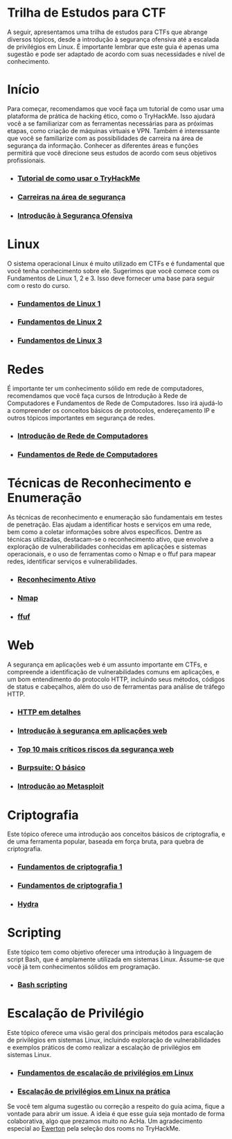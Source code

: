# Trilha de Estudos para CTF
A seguir, apresentamos uma trilha de estudos para CTFs que abrange diversos tópicos, desde a introdução à segurança ofensiva até a escalada de privilégios em Linux. É importante lembrar que este guia é apenas uma sugestão e pode ser adaptado de acordo com suas necessidades e nível de conhecimento.

# Início
Para começar, recomendamos que você faça um tutorial de como usar uma plataforma de prática de hacking ético, como o TryHackMe. Isso ajudará você a se familiarizar com as ferramentas necessárias para as próximas etapas, como criação de máquinas virtuais e VPN. Também é interessante que você se familiarize com as possibilidades de carreira na área de segurança da informação. Conhecer as diferentes áreas e funções permitirá que você direcione seus estudos de acordo com seus objetivos profissionais. 

- ### [Tutorial de como usar o TryHackMe](https://tryhackme.com/room/tutorial)
- ### [Carreiras na área de segurança](https://tryhackme.com/room/startingoutincybersec)
- ### [Introdução à Segurança Ofensiva](https://tryhackme.com/room/introtooffensivesecurity)

# Linux
O sistema operacional Linux é muito utilizado em CTFs e é fundamental que você tenha conhecimento sobre ele. Sugerimos que você comece com os Fundamentos de Linux 1, 2 e 3. Isso deve fornecer uma base para seguir com o resto do curso.

- ### [Fundamentos de Linux 1](https://tryhackme.com/room/linuxfundamentalspart1)
- ### [Fundamentos de Linux 2](https://tryhackme.com/room/linuxfundamentalspart2)
- ### [Fundamentos de Linux 3](https://tryhackme.com/room/linuxfundamentalspart3)

# Redes
É importante ter um conhecimento sólido em rede de computadores, recomendamos que você faça cursos de Introdução à Rede de Computadores e Fundamentos de Rede de Computadores. Isso irá ajudá-lo a compreender os conceitos básicos de protocolos, endereçamento IP e outros tópicos importantes em segurança de redes.

- ### [Introdução de Rede de Computadores](https://tryhackme.com/room/whatisnetworking)
- ### [Fundamentos de Rede de Computadores](https://tryhackme.com/room/introtonetworking)

# Técnicas de Reconhecimento e Enumeração
As técnicas de reconhecimento e enumeração são fundamentais em testes de penetração. Elas ajudam a identificar hosts e serviços em uma rede, bem como a coletar informações sobre alvos específicos. Dentre as técnicas utilizadas, destacam-se o reconhecimento ativo, que envolve a exploração de vulnerabilidades conhecidas em aplicações e sistemas operacionais, e o uso de ferramentas como o Nmap e o ffuf para mapear redes, identificar serviços e vulnerabilidades.

- ### [Reconhecimento Ativo](https://tryhackme.com/room/activerecon)
- ### [Nmap](https://tryhackme.com/room/furthernmap) 
- ### [ffuf](https://tryhackme.com/room/ffuf)

# Web
A segurança em aplicações web é um assunto importante em CTFs, e compreende a identificação de vulnerabilidades comuns em aplicações, e um bom entendimento do protocolo HTTP, incluindo seus métodos, códigos de status e cabeçalhos, além do uso de ferramentas para análise de tráfego HTTP.

- ### [HTTP em detalhes](https://tryhackme.com/room/httpindetail)
- ### [Introdução à segurança em aplicações web](https://tryhackme.com/room/introwebapplicationsecurity)
- ### [Top 10 mais críticos riscos da segurança web](https://tryhackme.com/room/owasptop10)
- ### [Burpsuite: O básico](https://tryhackme.com/room/burpsuitebasics)
- ### [Introdução ao Metasploit](https://tryhackme.com/room/metasploitintro)

# Criptografia
Este tópico oferece uma introdução aos conceitos básicos de criptografia, e de uma ferramenta popular, baseada em força bruta, para quebra de criptografia.

- ### [Fundamentos de criptografia 1](https://tryhackme.com/room/cryptographyintro)
- ### [Fundamentos de criptografia 1](https://tryhackme.com/room/encryptioncrypto101)
- ### [Hydra](https://tryhackme.com/jr/hydra)

# Scripting
Este tópico tem como objetivo oferecer uma introdução à linguagem de script Bash, que é amplamente utilizada em sistemas Linux. Assume-se que você já tem conhecimentos sólidos em programação.

- ### [Bash scripting](https://tryhackme.com/room/bashscripting)

# Escalação de Privilégio 
Este tópico oferece uma visão geral dos principais métodos para escalação de privilégios em sistemas Linux, incluindo exploração de vulnerabilidades e exemplos práticos de como realizar a escalação de privilégios em sistemas Linux.

- ### [Fundamentos de escalação de privilégios em Linux](https://tryhackme.com/room/linprivesc)
- ### [Escalação de privilégios em Linux na prática](https://tryhackme.com/room/linuxprivesc)

Se você tem alguma sugestão ou correção a respeito do guia acima, fique a vontade para abrir um issue. A ideia é que esse guia seja montado de forma colaborativa, algo que prezamos muito no AcHa. Um agradecimento especial ao [Ewerton](https://github.com/ewertonfelipee/) pela seleção dos rooms no TryHackMe.
